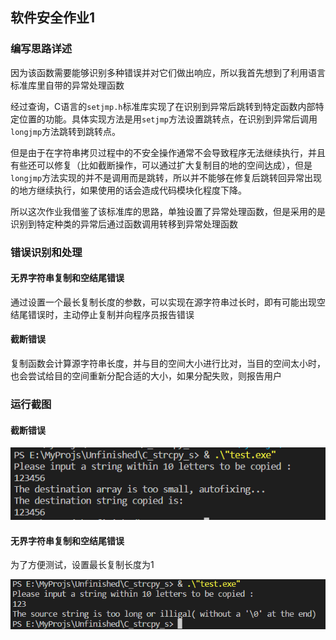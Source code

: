## 软件安全作业1

### 编写思路详述

因为该函数需要能够识别多种错误并对它们做出响应，所以我首先想到了利用语言标准库里自带的异常处理函数

经过查询，C语言的`setjmp.h`标准库实现了在识别到异常后跳转到特定函数内部特定位置的功能。具体实现方法是用`setjmp`方法设置跳转点，在识别到异常后调用`longjmp`方法跳转到跳转点。

但是由于在字符串拷贝过程中的不安全操作通常不会导致程序无法继续执行，并且有些还可以修复（比如截断操作，可以通过扩大复制目的地的空间达成），但是`longjmp`方法实现的并不是调用而是跳转，所以并不能够在修复后跳转回异常出现的地方继续执行，如果使用的话会造成代码模块化程度下降。

所以这次作业我借鉴了该标准库的思路，单独设置了异常处理函数，但是采用的是识别到特定种类的异常后通过函数调用转移到异常处理函数

### 错误识别和处理

#### 无界字符串复制和空结尾错误

通过设置一个最长复制长度的参数，可以实现在源字符串过长时，即有可能出现空结尾错误时，主动停止复制并向程序员报告错误

#### 截断错误

复制函数会计算源字符串长度，并与目的空间大小进行比对，当目的空间太小时，也会尝试给目的空间重新分配合适的大小，如果分配失败，则报告用户

### 运行截图

#### 截断错误

![image-20220929123132667](https://raw.githubusercontent.com/Goplush/BlogImg/main/img/202209291231816.png)

#### 无界字符串复制和空结尾错误

为了方便测试，设置最长复制长度为1

![image-20220929123533116](https://raw.githubusercontent.com/Goplush/BlogImg/main/img/202209291235155.png)